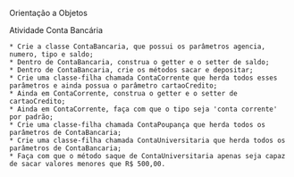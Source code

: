 Orientação a Objetos

Atividade Conta Bancária

    * Crie a classe ContaBancaria, que possui os parâmetros agencia, numero, tipo e saldo;
    * Dentro de ContaBancaria, construa o getter e o setter de saldo;
    * Dentro de ContaBancaria, crie os métodos sacar e depositar;
    * Crie uma classe-filha chamada ContaCorrente que herda todos esses parâmetros e ainda possua o parâmetro cartaoCredito;
    * Ainda em ContaCorrente, construa o getter e o setter de cartaoCredito;
    * Ainda em ContaCorrente, faça com que o tipo seja 'conta corrente' por padrão;
    * Crie uma classe-filha chamada ContaPoupança que herda todos os parâmetros de ContaBancaria;
    * Crie uma classe-filha chamada ContaUniversitaria que herda todos os parâmetros de ContaBancaria;
    * Faça com que o método saque de ContaUniversitaria apenas seja capaz de sacar valores menores que R$ 500,00.